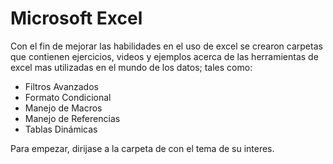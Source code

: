 # Microsoft Excel
Con el fin de mejorar las habilidades en el uso de excel se crearon carpetas que contienen 
ejercicios, videos y ejemplos acerca de las herramientas de excel mas utilizadas en el mundo de los datos;
tales como:

- Filtros Avanzados
- Formato Condicional
- Manejo de Macros
- Manejo de Referencias
- Tablas Dinámicas

Para empezar, dirijase a la carpeta de con el tema de su interes.